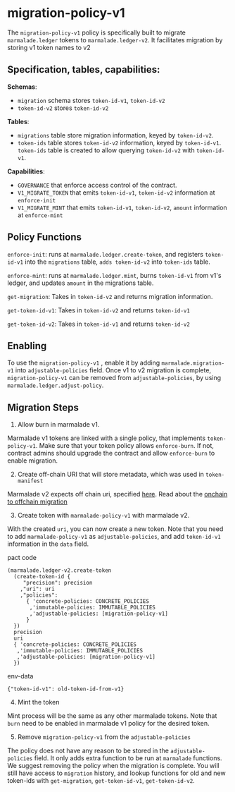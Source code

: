 # migration-policy-v1

The `migration-policy-v1` policy is specifically built to migrate `marmalade.ledger` tokens to `marmalade.ledger-v2`. It facilitates migration by storing v1 token names to v2

## Specification, tables, capabilities:

**Schemas**:

- `migration` schema stores `token-id-v1`, `token-id-v2`
- `token-id-v2` stores `token-id-v2`

**Tables**:

- `migrations` table store migration information, keyed by `token-id-v2`.
- `token-ids` table stores `token-id-v2` information, keyed by `token-id-v1`. `token-ids` table is created to allow querying `token-id-v2` with `token-id-v1`.

**Capabilities**:

- `GOVERNANCE` that enforce access control of the contract.
- `V1_MIGRATE_TOKEN` that emits `token-id-v1`, `token-id-v2` information at `enforce-init`
- `V1_MIGRATE_MINT` that emits `token-id-v1`, `token-id-v2`, `amount` information at `enforce-mint`

## Policy Functions

`enforce-init`: runs at `marmalade.ledger.create-token`, and registers `token-id-v1` into the `migrations` table, `adds token-id-v2` into `token-ids` table.

`enforce-mint`: runs at `marmalade.ledger.mint`, burns `token-id-v1` from v1's ledger, and updates `amount` in the migrations table.

`get-migration`: Takes in `token-id-v2` and returns migration information.

`get-token-id-v1`: Takes in `token-id-v2` and returns `token-id-v1`

`get-token-id-v2`: Takes in `token-id-v1` and returns `token-id-v2`

## Enabling

To use the `migration-policy-v1` , enable it by adding `marmalade.migration-v1` into `adjustable-policies` field.
Once v1 to v2 migration is complete, `migration-policy-v1` can be removed from `adjustable-policies`, by using `marmalade.ledger.adjust-policy`.

## Migration Steps

1. Allow burn in marmalade v1.

Marmalade v1 tokens are linked with a single policy, that implements `token-policy-v1`. Make sure that your token policy allows `enforce-burn`. If not, contract admins should upgrade the contract and allow `enforce-burn` to enable migration.

2. Create off-chain URI that will store metadata, which was used in `token-manifest`

Marmalade v2 expects off chain uri, specified [here](../../README.md#using-policies). Read about the [onchain to offchain migration](../../migration.md#onchain-manifest-to-offchain-uri)

3. Create token with `marmalade-policy-v1` with marmalade v2.

With the created `uri`, you can now create a new token. Note that you need to add `marmalade-policy-v1` as `adjustable-policies`, and add `token-id-v1` information in the `data` field.

pact code

```
(marmalade.ledger-v2.create-token
  (create-token-id {
     "precision": precision
    ,"uri": uri
    ,"policies":
      { 'concrete-policies: CONCRETE_POLICIES
       ,'immutable-policies: IMMUTABLE_POLICIES
       ,'adjustable-policies: [migration-policy-v1]
      }
  })
  precision
  uri
  { 'concrete-policies: CONCRETE_POLICIES
   ,'immutable-policies: IMMUTABLE_POLICIES
   ,'adjustable-policies: [migration-policy-v1]
  })
```

env-data

```
{"token-id-v1": old-token-id-from-v1}
```

4. Mint the token

Mint process will be the same as any other marmalade tokens. Note that `burn` need to be enabled in marmalade v1 policy for the desired token.

5. Remove `migration-policy-v1` from the `adjustable-policies`

The policy does not have any reason to be stored in the `adjustable-policies` field. It only adds extra function to be run at `marmalade` functions. We suggest removing the policy when the migration is complete.
You will still have access to `migration` history, and lookup functions for old and new token-ids with `get-migration`, `get-token-id-v1`, `get-token-id-v2`.
